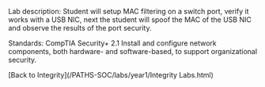 Lab description: Student will setup MAC filtering on a switch port, verify it works with a USB NIC, next the student will spoof the MAC of the USB NIC and observe the results of the port security. 

Standards: CompTIA Security+ 2.1 Install and configure network components, both hardware-
and software-based, to support organizational security.

[Back to Integrity](/PATHS-SOC/labs/year1/Integrity Labs.html)
